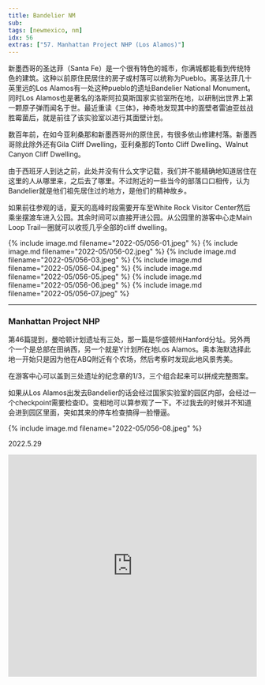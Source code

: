```yaml
---
title: Bandelier NM
sub: 
tags: [newmexico, nm]
idx: 56
extras: ["57. Manhattan Project NHP (Los Alamos)"]
---
```


新墨西哥的圣达菲（Santa Fe）是一个很有特色的城市，你满城都能看到传统特色的建筑。这种以前原住民居住的房子或村落可以统称为Pueblo。离圣达菲几十英里远的Los Alamos有一处这种pueblo的遗址Bandelier National Monument。同时Los Alamos也是著名的洛斯阿拉莫斯国家实验室所在地，以研制出世界上第一颗原子弹而闻名于世。最近重读《三体》，神奇地发现其中的面壁者雷迪亚兹战胜霉菌后，就是前往了该实验室以进行其面壁计划。

数百年前，在如今亚利桑那和新墨西哥州的原住民，有很多依山修建村落。新墨西哥除此除外还有Gila Cliff Dwelling，亚利桑那的Tonto Cliff Dwelling、Walnut Canyon Cliff Dwelling。

由于西班牙人到达之前，此处并没有什么文字记载，我们并不能精确地知道居住在这里的人从哪里来，之后去了哪里。不过附近的一些当今的部落口口相传，认为Bandelier就是他们祖先居住过的地方，是他们的精神故乡。

如果前往参观的话，夏天的高峰时段需要开车至White Rock Visitor Center然后乘坐摆渡车进入公园。其余时间可以直接开进公园。从公园里的游客中心走Main Loop Trail一圈就可以收揽几乎全部的cliff dwelling。

{% include image.md filename="2022-05/056-01.jpeg" %}
{% include image.md filename="2022-05/056-02.jpeg" %}
{% include image.md filename="2022-05/056-03.jpeg" %}
{% include image.md filename="2022-05/056-04.jpeg" %}
{% include image.md filename="2022-05/056-05.jpeg" %}
{% include image.md filename="2022-05/056-06.jpeg" %}
{% include image.md filename="2022-05/056-07.jpeg" %}

---

### Manhattan Project NHP

第46篇提到，曼哈顿计划遗址有三处，那一篇是华盛顿州Hanford分址。另外两个一个是总部在田纳西，另一个就是Y计划所在地Los Alamos。奥本海默选择此地一开始只是因为他在ABQ附近有个农场，然后考察时发现此地风景秀美。

在游客中心可以盖到三处遗址的纪念章的1/3，三个组合起来可以拼成完整图案。

如果从Los Alamos出发去Bandelier的话会经过国家实验室的园区内部，会经过一个checkpoint需要检查ID。变相地可以算参观了一下。不过我去的时候并不知道会进到园区里面，突如其来的停车检查搞得一脸懵逼。

{% include image.md filename="2022-05/056-08.jpeg" %}

2022.5.29

<iframe src="https://www.google.com/maps/embed?pb=!1m14!1m8!1m3!1d1657271.4383418513!2d-106.3337072!3d35.7788575!3m2!1i1024!2i768!4f13.1!3m3!1m2!1s0x87186d9dd6b9883f%3A0x1ec6d3f4bfc889bd!2sBandelier%20National%20Monument!5e0!3m2!1sen!2sus!4v1657259358829!5m2!1sen!2sus" width="100%" height="450" style="border:0;" allowfullscreen="" loading="lazy" referrerpolicy="no-referrer-when-downgrade"></iframe>
